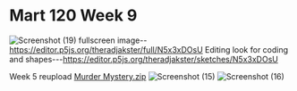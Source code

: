 # Mart 120 Week 9
![Screenshot (19)](https://user-images.githubusercontent.com/98127439/159141092-cd86dc2b-21ed-4b92-a18a-9f671084c168.png)
fullscreen image-- https://editor.p5js.org/theradjakster/full/N5x3xDOsU
Editing look for coding and shapes---https://editor.p5js.org/theradjakster/sketches/N5x3xDOsU


Week 5 reupload 
[Murder Mystery.zip](https://github.com/JacobReed27/Mart-120/files/8181266/Murder.Mystery.zip)
![Screenshot (15)](https://user-images.githubusercontent.com/98127439/156655528-b4f1173d-08eb-4f45-b622-2f680fa552d0.png)
![Screenshot (16)](https://user-images.githubusercontent.com/98127439/156655532-6d28c2d7-df1e-4576-ac83-31c51ac9e6e4.png)
